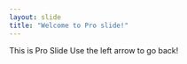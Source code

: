 ```yaml
---
layout: slide
title: "Welcome to Pro slide!"
---
```

This is Pro Slide
Use the left arrow to go back!

